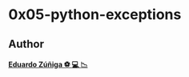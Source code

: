 # 0x05-python-exceptions


## Author

#### [Eduardo Zúñiga :soccer: :computer: :chart_with_downwards_trend:](https://github.com/edwardzuniga/ "Eduardo Zúñiga") 